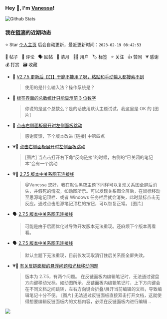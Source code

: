 ### Hey 👋, I'm [Vanessa](http://vanessa.b3log.org/)!

![Github Stats](https://github-readme-stats.vercel.app/api?username=Vanessa219&show_icons=true)

<!--events start -->

### 我在[链滴](https://ld246.com)的近期动态

⭐️ Star [个人主页](https://github.com/Vanessa219/Vanessa219) 后会自动更新，最近更新时间：`2023-02-19 08:42:53`

📝 帖子 &nbsp; 💬 评论 &nbsp; 🗣 回帖 &nbsp; 🌙 清月 &nbsp; 👨‍💻 用户 &nbsp; 🏷️ 标签 &nbsp; ⭐️ 关注 &nbsp; 👍 赞同 &nbsp; 💗 感谢 &nbsp; 💰 打赏 &nbsp; 🗃 收藏

* 💬 [V2.7.5 更新后【【】】干脆不能用了呀，粘贴和手动输入都搜索不到](https://ld246.com/article/1676533354518/comment/1676687699010#comments)

  > 使用的是什么输入法？操作系统是？
* 💬 [标签界面的总数统计只能显示前 3 位数字](https://ld246.com/article/1676553313471/comment/1676620785402#comments)

  > 你说的是这个总数么？是的话使用默认主题试试，我这里是 OK 的 [图片]
* 💬 [点击右侧面板展开时左侧面板跳动](https://ld246.com/article/1676596622064/comment/1676620654717#comments)

  > 感谢反馈，下个版本改进 [链接] 中第四点
* 💗📝 [点击右侧面板展开时左侧面板跳动](https://ld246.com/article/1676596622064)

  > [图片] 当点击打开右下角“反向链接”的时候，右侧的“已关闭的笔记本”会有一个跳动
* 💗💬 [2.7.5 版本中关系图无连接线](https://ld246.com/article/1676512485744/comment/1676541336599#comments)

  > @Vanessa 您好，我在默认黑夜主题下同样可以复现关系图全屏后消失，并假死的情况，如动图所示。可以发现关系图全屏后，在鼠标移动至思源笔记顶栏、或者 Windows 任务栏后就会消失，此时鼠标点击无反应。通过点击思源笔记顶栏的按钮，可以恢复正常。 [图片]
* 🗣 [2.7.5 版本中关系图无连接线](https://ld246.com/article/1676512485744/comment/1676541336599#comments)

  > 可能是由于后面优化过导致开发版本无法重现。还麻烦下个版本再看看。
* 🗣 [2.7.5 版本中关系图无连接线](https://ld246.com/article/1676512485744/comment/1676520076618#comments)

  > 默认主题下无法重现，目前仅发现取消钉住后关系图全屏失效。
* 💗📝 [有关反链面板的悬浮问题和光标移动问题](https://ld246.com/article/1676474327852)

  > 版本为 2.7.5，有两个问题。 在反链面板内编辑笔记时，无法通过键盘方向键移动光标。如动图所示，反链面板内编辑笔记时，上下方向键会在不同文档之间跳转，左右方向键会折叠/展开当前编辑的文档，导致编辑笔记十分不便。 [图片] 无法通过反链面板直接双击打开文档，这就使得想要编辑反链面板内的文档内容，必须在反链面板内进行编辑 ..


<!--events end -->

<a title="Hits" target="_blank" href="https://github.com/Vanessa219/Vanessa219"><img src="https://hits.b3log.org/Vanessa219/Vanessa219.svg"></a>
